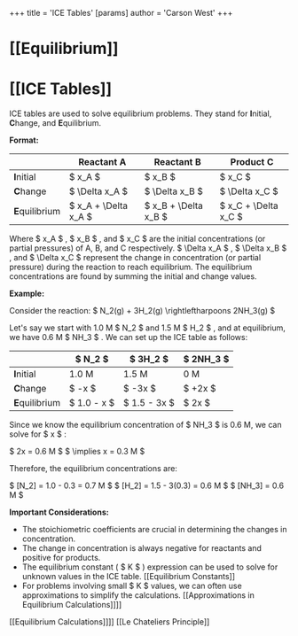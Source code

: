 +++
 title = 'ICE Tables'
[params]
	author = 'Carson West'
+++
# [[Equilibrium]]
# [[ICE Tables]]

ICE tables are used to solve equilibrium problems.  They stand for **I**nitial, **C**hange, and **E**quilibrium.

**Format:**

|             | Reactant A | Reactant B | Product C |
|-------------|-------------|-------------|------------|
| **I**nitial  |      $ x_A $      |      $ x_B $      |       $ x_C $     |
| **C**hange   |     $ \Delta x_A $    |     $ \Delta x_B $    |     $ \Delta x_C $   |
| **E**quilibrium|  $ x_A + \Delta x_A $ |  $ x_B + \Delta x_B $ |  $ x_C + \Delta x_C $ |


Where  $ x_A $ ,  $ x_B $ , and  $ x_C $  are the initial concentrations (or partial pressures) of A, B, and C respectively.   $ \Delta x_A $ ,  $ \Delta x_B $ , and  $ \Delta x_C $  represent the change in concentration (or partial pressure) during the reaction to reach equilibrium.  The equilibrium concentrations are found by summing the initial and change values.


**Example:**

Consider the reaction:   $ N_2(g) + 3H_2(g) \rightleftharpoons 2NH_3(g) $ 

Let's say we start with 1.0 M  $ N_2 $  and 1.5 M  $ H_2 $ , and at equilibrium, we have 0.6 M  $ NH_3 $ .  We can set up the ICE table as follows:

|             |  $ N_2 $        |  $ 3H_2 $       |  $ 2NH_3 $      |
|-------------|-------------|-------------|-------------|
| **I**nitial  |  1.0 M      |  1.5 M      |   0 M       |
| **C**hange   |   $ -x $        |   $ -3x $       |   $ +2x $       |
| **E**quilibrium|  $ 1.0 - x $    |  $ 1.5 - 3x $   |    $ 2x $       |

Since we know the equilibrium concentration of  $ NH_3 $  is 0.6 M, we can solve for  $ x $ :

 $ 2x = 0.6 M $    $ \implies x = 0.3 M $ 

Therefore, the equilibrium concentrations are:

 $ [N_2] = 1.0 - 0.3 = 0.7 M $ 
 $ [H_2] = 1.5 - 3(0.3) = 0.6 M $ 
 $ [NH_3] = 0.6 M $ 


**Important Considerations:**

*   The stoichiometric coefficients are crucial in determining the changes in concentration.
*   The change in concentration is always negative for reactants and positive for products.
*   The equilibrium constant ( $ K $ ) expression can be used to solve for unknown values in the ICE table. [[Equilibrium Constants]]
*   For problems involving small  $ K $  values, we can often use approximations to simplify the calculations. [[Approximations in Equilibrium Calculations]]]]


[[Equilibrium Calculations]]]]
[[Le Chateliers Principle]]


